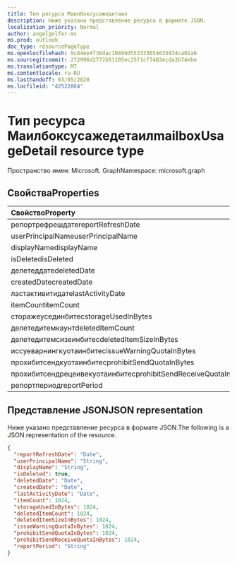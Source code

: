 ```yaml
---
title: Тип ресурса Маилбоксусажедетаил
description: Ниже указано представление ресурса в формате JSON.
localization_priority: Normal
author: angelgolfer-ms
ms.prod: outlook
doc_type: resourcePageType
ms.openlocfilehash: 9c84ee4f36dac10499d553333654635934ca01a6
ms.sourcegitcommit: 272996d2772b51105ec25f1cf7482ecda3b74ebe
ms.translationtype: MT
ms.contentlocale: ru-RU
ms.lasthandoff: 03/05/2020
ms.locfileid: "42522864"
---
```

# <a name="mailboxusagedetail-resource-type"></a><span data-ttu-id="1dbc2-103">Тип ресурса Маилбоксусажедетаил</span><span class="sxs-lookup"><span data-stu-id="1dbc2-103">mailboxUsageDetail resource type</span></span>

<span data-ttu-id="1dbc2-104">Пространство имен: Microsoft. Graph</span><span class="sxs-lookup"><span data-stu-id="1dbc2-104">Namespace: microsoft.graph</span></span>

## <a name="properties"></a><span data-ttu-id="1dbc2-105">Свойства</span><span class="sxs-lookup"><span data-stu-id="1dbc2-105">Properties</span></span>

| <span data-ttu-id="1dbc2-106">Свойство</span><span class="sxs-lookup"><span data-stu-id="1dbc2-106">Property</span></span>                        | <span data-ttu-id="1dbc2-107">Тип</span><span class="sxs-lookup"><span data-stu-id="1dbc2-107">Type</span></span>    |
| :------------------------------ | :------ |
| <span data-ttu-id="1dbc2-108">репортрефрешдате</span><span class="sxs-lookup"><span data-stu-id="1dbc2-108">reportRefreshDate</span></span>               | <span data-ttu-id="1dbc2-109">Дата</span><span class="sxs-lookup"><span data-stu-id="1dbc2-109">Date</span></span>    |
| <span data-ttu-id="1dbc2-110">userPrincipalName</span><span class="sxs-lookup"><span data-stu-id="1dbc2-110">userPrincipalName</span></span>               | <span data-ttu-id="1dbc2-111">String</span><span class="sxs-lookup"><span data-stu-id="1dbc2-111">String</span></span>  |
| <span data-ttu-id="1dbc2-112">displayName</span><span class="sxs-lookup"><span data-stu-id="1dbc2-112">displayName</span></span>                     | <span data-ttu-id="1dbc2-113">Строка</span><span class="sxs-lookup"><span data-stu-id="1dbc2-113">String</span></span>  |
| <span data-ttu-id="1dbc2-114">isDeleted</span><span class="sxs-lookup"><span data-stu-id="1dbc2-114">isDeleted</span></span>                       | <span data-ttu-id="1dbc2-115">Логический</span><span class="sxs-lookup"><span data-stu-id="1dbc2-115">Boolean</span></span> |
| <span data-ttu-id="1dbc2-116">делетеддате</span><span class="sxs-lookup"><span data-stu-id="1dbc2-116">deletedDate</span></span>                     | <span data-ttu-id="1dbc2-117">Дата</span><span class="sxs-lookup"><span data-stu-id="1dbc2-117">Date</span></span>    |
| <span data-ttu-id="1dbc2-118">createdDate</span><span class="sxs-lookup"><span data-stu-id="1dbc2-118">createdDate</span></span>                     | <span data-ttu-id="1dbc2-119">Дата</span><span class="sxs-lookup"><span data-stu-id="1dbc2-119">Date</span></span>    |
| <span data-ttu-id="1dbc2-120">ластактивитидате</span><span class="sxs-lookup"><span data-stu-id="1dbc2-120">lastActivityDate</span></span>                | <span data-ttu-id="1dbc2-121">Дата</span><span class="sxs-lookup"><span data-stu-id="1dbc2-121">Date</span></span>    |
| <span data-ttu-id="1dbc2-122">itemCount</span><span class="sxs-lookup"><span data-stu-id="1dbc2-122">itemCount</span></span>                       | <span data-ttu-id="1dbc2-123">Int64</span><span class="sxs-lookup"><span data-stu-id="1dbc2-123">Int64</span></span>   |
| <span data-ttu-id="1dbc2-124">сторажеусединбитес</span><span class="sxs-lookup"><span data-stu-id="1dbc2-124">storageUsedInBytes</span></span>              | <span data-ttu-id="1dbc2-125">Int64</span><span class="sxs-lookup"><span data-stu-id="1dbc2-125">Int64</span></span>   |
| <span data-ttu-id="1dbc2-126">делетедитемкаунт</span><span class="sxs-lookup"><span data-stu-id="1dbc2-126">deletedItemCount</span></span>                | <span data-ttu-id="1dbc2-127">Int64</span><span class="sxs-lookup"><span data-stu-id="1dbc2-127">Int64</span></span>   |
| <span data-ttu-id="1dbc2-128">делетедитемсизеинбитес</span><span class="sxs-lookup"><span data-stu-id="1dbc2-128">deletedItemSizeInBytes</span></span>          | <span data-ttu-id="1dbc2-129">Int64</span><span class="sxs-lookup"><span data-stu-id="1dbc2-129">Int64</span></span>   |
| <span data-ttu-id="1dbc2-130">иссуеварнингкуотаинбитес</span><span class="sxs-lookup"><span data-stu-id="1dbc2-130">issueWarningQuotaInBytes</span></span>        | <span data-ttu-id="1dbc2-131">Int64</span><span class="sxs-lookup"><span data-stu-id="1dbc2-131">Int64</span></span>   |
| <span data-ttu-id="1dbc2-132">прохибитсендкуотаинбитес</span><span class="sxs-lookup"><span data-stu-id="1dbc2-132">prohibitSendQuotaInBytes</span></span>        | <span data-ttu-id="1dbc2-133">Int64</span><span class="sxs-lookup"><span data-stu-id="1dbc2-133">Int64</span></span>   |
| <span data-ttu-id="1dbc2-134">прохибитсендрецеивекуотаинбитес</span><span class="sxs-lookup"><span data-stu-id="1dbc2-134">prohibitSendReceiveQuotaInBytes</span></span> | <span data-ttu-id="1dbc2-135">Int64</span><span class="sxs-lookup"><span data-stu-id="1dbc2-135">Int64</span></span>   |
| <span data-ttu-id="1dbc2-136">репортпериод</span><span class="sxs-lookup"><span data-stu-id="1dbc2-136">reportPeriod</span></span>                    | <span data-ttu-id="1dbc2-137">String</span><span class="sxs-lookup"><span data-stu-id="1dbc2-137">String</span></span>  |

## <a name="json-representation"></a><span data-ttu-id="1dbc2-138">Представление JSON</span><span class="sxs-lookup"><span data-stu-id="1dbc2-138">JSON representation</span></span>

<span data-ttu-id="1dbc2-139">Ниже указано представление ресурса в формате JSON.</span><span class="sxs-lookup"><span data-stu-id="1dbc2-139">The following is a JSON representation of the resource.</span></span>

<!-- {
  "blockType": "resource",
  "@odata.type": "microsoft.graph.mailboxUsageDetail"
} -->

```json
{
  "reportRefreshDate": "Date", 
  "userPrincipalName": "String", 
  "displayName": "String", 
  "isDeleted": true, 
  "deletedDate": "Date", 
  "createdDate": "Date", 
  "lastActivityDate": "Date", 
  "itemCount": 1024, 
  "storageUsedInBytes": 1024, 
  "deletedItemCount": 1024,
  "deletedItemSizeInBytes": 1024, 
  "issueWarningQuotaInBytes": 1024, 
  "prohibitSendQuotaInBytes": 1024, 
  "prohibitSendReceiveQuotaInBytes": 1024, 
  "reportPeriod": "String"
}
```
